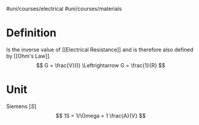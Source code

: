 #uni/courses/electrical #uni/courses/materials 

# Definition

Is the inverse value of [[Electrical Resistance]] and is therefore also defined by [[Ohm's Law]].
$$
G = \frac{V}{I} \Leftrightarrow G = \frac{1}{R}
$$

# Unit

Siemens $[S]$
$$
1S = 1/\Omega = 1 \frac{A}{V}
$$